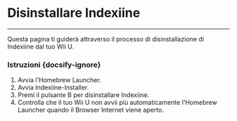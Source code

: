 # Disinstallare Indexiine
---
Questa pagina ti guiderà attraverso il processo di disinstallazione di Indexiine dal tuo Wii U.

### Istruzioni {docsify-ignore}

1. Avvia l'Homebrew Launcher.
1. Avvia Indexiine-Installer.
1. Premi il pulsante B per disinstallare Indexiine.
1. Controlla che il tuo Wii U non avvii più automaticamente l'Homebrew Launcher quando il Browser Internet viene aperto.
